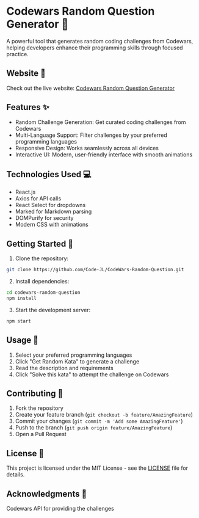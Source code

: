 # Codewars Random Question Generator 🎯

A powerful tool that generates random coding challenges from Codewars, helping developers enhance their programming skills through focused practice.

## Website 🎥

Check out the live website: [Codewars Random Question Generator](https://code-jl.github.io/CodeWars-Random-Question/)

## Features ✨

- Random Challenge Generation: Get curated coding challenges from Codewars
- Multi-Language Support: Filter challenges by your preferred programming languages
- Responsive Design: Works seamlessly across all devices
- Interactive UI: Modern, user-friendly interface with smooth animations

## Technologies Used 💻

- React.js
- Axios for API calls
- React Select for dropdowns
- Marked for Markdown parsing
- DOMPurify for security
- Modern CSS with animations

## Getting Started 🌟

1. Clone the repository:
```bash
git clone https://github.com/Code-JL/CodeWars-Random-Question.git
```

2. Install dependencies:
```bash
cd codewars-random-question
npm install
```

3. Start the development server:
```bash
npm start
```

## Usage 📖

1. Select your preferred programming languages
2. Click "Get Random Kata" to generate a challenge
3. Read the description and requirements
4. Click "Solve this kata" to attempt the challenge on Codewars

## Contributing 🤝

1. Fork the repository
2. Create your feature branch (`git checkout -b feature/AmazingFeature`)
3. Commit your changes (`git commit -m 'Add some AmazingFeature'`)
4. Push to the branch (`git push origin feature/AmazingFeature`)
5. Open a Pull Request


## License 📝

This project is licensed under the MIT License - see the [LICENSE](LICENSE) file for details.

## Acknowledgments 🙏

Codewars API for providing the challenges

